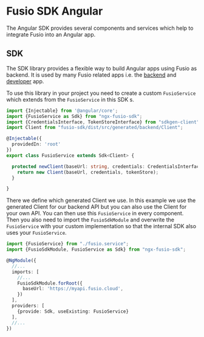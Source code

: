 
# Fusio SDK Angular

The Angular SDK provides several components and services which help to integrate Fusio into
an Angular app.

## SDK

The SDK library provides a flexible way to build Angular apps using Fusio as backend.
It is used by many Fusio related apps i.e. the [backend](https://github.com/apioo/fusio-apps-backend)
and [developer](https://github.com/apioo/fusio-apps-developer) app.

To use this library in your project you need to create a custom `FusioService` which
extends from the `FusioService` in this SDK s.

```typescript
import {Injectable} from '@angular/core';
import {FusioService as Sdk} from "ngx-fusio-sdk";
import {CredentialsInterface, TokenStoreInterface} from "sdkgen-client";
import Client from "fusio-sdk/dist/src/generated/backend/Client";

@Injectable({
  providedIn: 'root'
})
export class FusioService extends Sdk<Client> {

  protected newClient(baseUrl: string, credentials: CredentialsInterface | null | undefined, tokenStore: TokenStoreInterface | undefined): Client {
    return new Client(baseUrl, credentials, tokenStore);
  }

}

```

There we define which generated Client we use. In this example we use the generated Client for
our backend API but you can also use the Client for your own API. You can then use this
`FusioService` in every component. Then you also need to import the `FusioSdkModule` and
overwrite the `FusioService` with your custom implementation so that the internal SDK also
uses your `FusioService`.

```typescript
import {FusioService} from "./fusio.service";
import {FusioSdkModule, FusioService as Sdk} from "ngx-fusio-sdk";

@NgModule({
  //...
  imports: [
    //...
    FusioSdkModule.forRoot({
      baseUrl: 'https://myapi.fusio.cloud',
    })
  ],
  providers: [
    {provide: Sdk, useExisting: FusioService}
  ],
  //...
})
```
